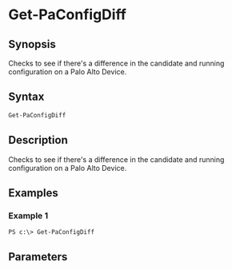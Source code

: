 # Get-PaConfigDiff

## Synopsis

Checks to see if there's a difference in the candidate and running configuration on a Palo Alto Device.

## Syntax


```powershell
Get-PaConfigDiff 
```

## Description

Checks to see if there's a difference in the candidate and running configuration on a Palo Alto Device.

## Examples

### Example 1

```
PS c:\> Get-PaConfigDiff
```













## Parameters




